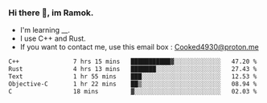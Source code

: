 ### Hi there 👋, im Ramok.

- I'm learning __.
- I use C++ and Rust.
- If you want to contact me, use this email box : Cooked4930@proton.me

<!--START_SECTION:waka-->

```txt
C++               7 hrs 15 mins   ███████████▓░░░░░░░░░░░░░   47.20 %
Rust              4 hrs 13 mins   ███████░░░░░░░░░░░░░░░░░░   27.43 %
Text              1 hr 55 mins    ███░░░░░░░░░░░░░░░░░░░░░░   12.53 %
Objective-C       1 hr 22 mins    ██▒░░░░░░░░░░░░░░░░░░░░░░   08.94 %
C                 18 mins         ▓░░░░░░░░░░░░░░░░░░░░░░░░   02.03 %
```

<!--END_SECTION:waka-->
